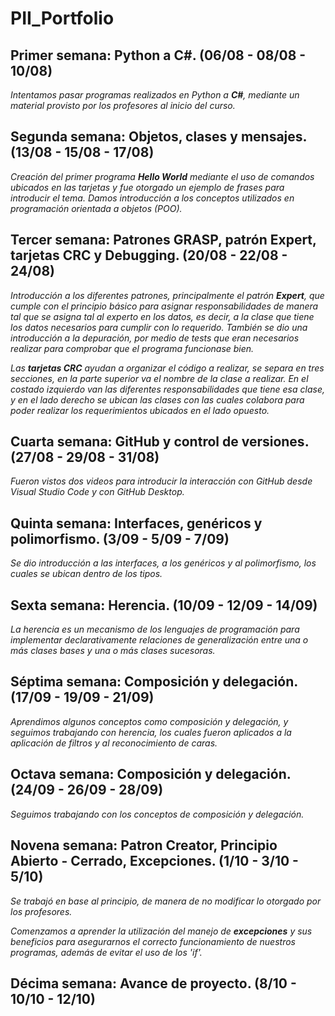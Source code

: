 # PII_Portfolio

## Primer semana: Python a C#. (06/08 - 08/08 - 10/08)

*Intentamos pasar programas realizados en Python a **C#**, mediante un material provisto por los profesores al inicio del curso.* 

## Segunda semana: Objetos, clases y mensajes. (13/08 - 15/08 - 17/08)

*Creación del primer programa **Hello World** mediante el uso de comandos ubicados en las tarjetas y fue otorgado un ejemplo de frases para introducir el tema. Damos introducción a los conceptos utilizados en programación orientada a objetos (POO).*

## Tercer semana: Patrones GRASP, patrón Expert, tarjetas CRC y Debugging. (20/08 - 22/08 - 24/08)

*Introducción a los diferentes patrones, principalmente el patrón **Expert**, que cumple con el principio básico para asignar responsabilidades de manera tal que se asigna tal al experto en los datos, es decir, a la clase que tiene los datos necesarios para cumplir con lo requerido. También se dio una introducción a la depuración, por medio de tests que eran necesarios realizar para comprobar que el programa funcionase bien.*

*Las **tarjetas CRC** ayudan a organizar el código a realizar, se separa en tres secciones, en la parte superior va el nombre de la clase a realizar. En el costado izquierdo van las diferentes responsabilidades que tiene esa clase, y en el lado derecho se ubican las clases con las cuales colabora para poder realizar los requerimientos ubicados en el lado opuesto.*

## Cuarta semana: GitHub y control de versiones. (27/08 - 29/08 - 31/08)

*Fueron vistos dos videos para introducir la interacción con GitHub desde Visual Studio Code y con GitHub Desktop.* 

## Quinta semana: Interfaces, genéricos y polimorfismo. (3/09 - 5/09 - 7/09)

*Se dio introducción a las interfaces, a los genéricos y al polimorfismo, los cuales se ubican dentro de los tipos.*

## Sexta semana: Herencia. (10/09 - 12/09 - 14/09)

*La herencia es un mecanismo de los lenguajes de programación para implementar declarativamente relaciones de generalización entre una o más clases bases y una o más clases sucesoras.*

## Séptima semana: Composición y delegación. (17/09 - 19/09 - 21/09)

*Aprendimos algunos conceptos como composición y delegación, y seguimos trabajando con herencia, los cuales fueron aplicados a la aplicación de filtros y al reconocimiento de caras.*

## Octava semana: Composición y delegación. (24/09 - 26/09 - 28/09)

*Seguimos trabajando con los conceptos de composición y delegación.*

## Novena semana: Patron Creator, Principio Abierto - Cerrado, Excepciones. (1/10 - 3/10 - 5/10)

*Se trabajó en base al principio, de manera de no modificar lo otorgado por los profesores.*

*Comenzamos a aprender la utilización del manejo de **excepciones** y sus beneficios para asegurarnos el correcto funcionamiento de nuestros programas, además de evitar el uso de los 'if'.*

## Décima semana: Avance de proyecto. (8/10 - 10/10 - 12/10)





